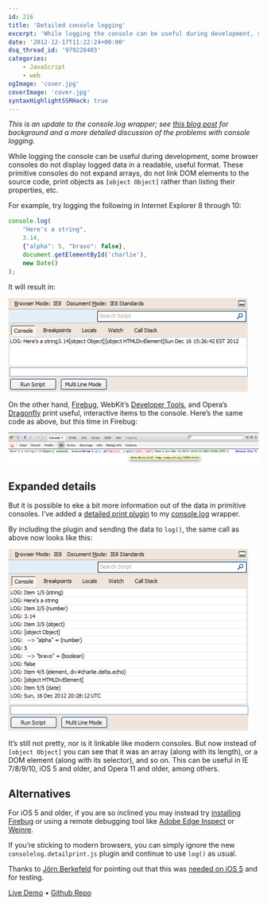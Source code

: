 ```yaml
---
id: 216
title: 'Detailed console logging'
excerpt: 'While logging the console can be useful during development, some browser consoles do not display logged data in a readable, useful format. These primitive consoles do not expand arrays, do not link DOM elements to the source code, print objects as `[object Object]` rather than listing their properties, etc.'
date: '2012-12-17T11:22:24+00:00'
dsq_thread_id: '979228403'
categories:
    - JavaScript
    - web
ogImage: 'cover.jpg'
coverImage: 'cover.jpg'
syntaxHighlightSSRHack: true
---
```


_This is an update to the console.log wrapper; see [this blog post](complete-cross-browser-console-log) for background and a more detailed discussion of the problems with console logging._

While logging the console can be useful during development, some browser consoles do not display logged data in a readable, useful format. These primitive consoles do not expand arrays, do not link DOM elements to the source code, print objects as `[object Object]` rather than listing their properties, etc.

For example, try logging the following in Internet Explorer 8 through 10:

```js
console.log(
    "Here's a string",
    3.14,
    {"alpha": 5, "bravo": false},
    document.getElementById('charlie'),
    new Date()
);
```

It will result in:

![IE8 without detailed print](ie8-without-detail-print.png)

On the other hand, [Firebug](http://getfirebug.com/), WebKit’s [Developer Tools](https://developers.google.com/chrome-developer-tools/docs/overview), and Opera’s [Dragonfly](http://www.opera.com/dragonfly/) print useful, interactive items to the console. Here’s the same code as above, but this time in Firebug:

![Firebug running in Firefox](consolelog.firebug.png)

## Expanded details

But it is possible to eke a bit more information out of the data in primitive consoles. I’ve added a [detailed print plugin](https://github.com/patik/console.log-wrapper) to my [console.log](complete-cross-browser-console-log) wrapper.

By including the plugin and sending the data to `log()`, the same call as above now looks like this:

![IE8 with detailed print](ie8-with-detail-print.png)

It’s still not pretty, nor is it linkable like modern consoles. But now instead of `[object Object]` you can see that it was an array (along with its length), or a DOM element (along with its selector), and so on. This can be useful in IE 7/8/9/10, iOS 5 and older, and Opera 11 and older, among others.

## Alternatives

For iOS 5 and older, if you are so inclined you may instead try [installing Firebug](http://www.hongkiat.com/blog/installing-firebug-browsers-ios/) or using a remote debugging tool like [Adobe Edge Inspect](http://html.adobe.com/edge/inspect/) or [Weinre](http://people.apache.org/~pmuellr/weinre/docs/latest/).

If you’re sticking to modern browsers, you can simply ignore the new `consolelog.detailprint.js` plugin and continue to use `log()` as usual.

Thanks to [Jörn Berkefeld](http://www.bittubes.com/) for pointing out that this was [needed on iOS 5](https://github.com/patik/console.log-wrapper/issues/7) and for testing.

[Live Demo](https://patik.github.io/console.log-wrapper/)&nbsp;&bull;&nbsp;[Github Repo](https://github.com/patik/console.log-wrapper)
